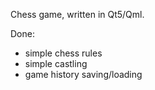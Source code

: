 Chess game, written in Qt5/Qml.

Done:
- simple chess rules
- simple castling
- game history saving/loading


